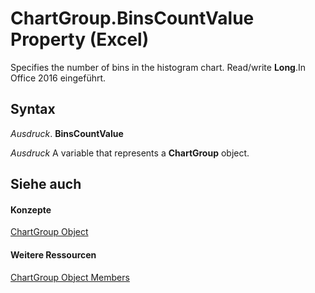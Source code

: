 
# ChartGroup.BinsCountValue Property (Excel)

Specifies the number of bins in the histogram chart. Read/write  **Long**.In Office 2016 eingeführt.


## Syntax

 _Ausdruck_. **BinsCountValue**

 _Ausdruck_ A variable that represents a **ChartGroup** object.


## Siehe auch


#### Konzepte


[ChartGroup Object](7eee66c5-04a7-fd86-6e34-4c22ccaf8de0.md)
#### Weitere Ressourcen


[ChartGroup Object Members](http://msdn.microsoft.com/library/2d31f7af-d639-c8f4-0714-08fc618ec92d%28Office.15%29.aspx)